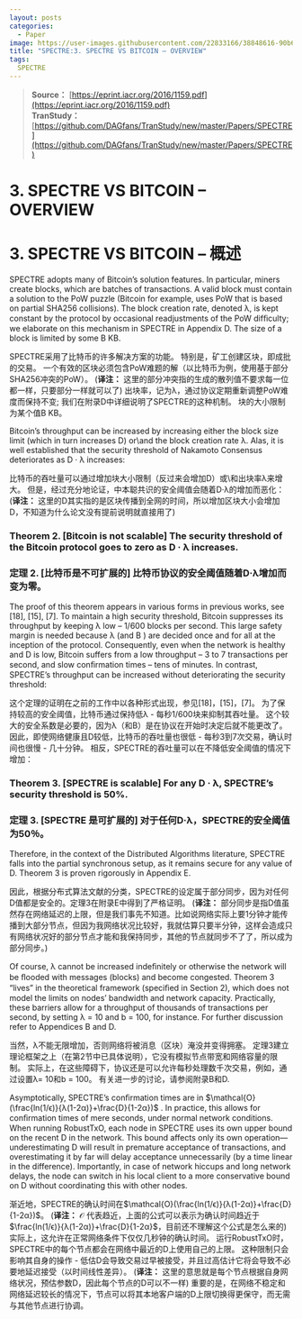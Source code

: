 ```yaml
---
layout: posts
categories:
  - Paper
image: https://user-images.githubusercontent.com/22833166/38848616-90b68176-423a-11e8-87e1-0287b5ed15e6.png
title: "SPECTRE:3. SPECTRE VS BITCOIN – OVERVIEW"
tags:
  SPECTRE
---
```


> **Source：** [https://eprint.iacr.org/2016/1159.pdf](https://eprint.iacr.org/2016/1159.pdf)  
> **TranStudy：** [https://github.com/DAGfans/TranStudy/new/master/Papers/SPECTRE](https://github.com/DAGfans/TranStudy/new/master/Papers/SPECTRE)

# 3. SPECTRE VS BITCOIN – OVERVIEW
# 3. SPECTRE VS BITCOIN – 概述


SPECTRE adopts many of Bitcoin’s solution features. 
In particular, miners create blocks, which are batches of transactions. 
A valid block must contain a solution to the PoW puzzle (Bitcoin for example, uses PoW that is based on partial SHA256 collisions). 
The block creation rate, denoted λ, is kept constant by the protocol by occasional readjustments of the PoW difﬁculty; 
we elaborate on this mechanism in SPECTRE in Appendix D. 
The size of a block is limited by some B KB.

SPECTRE采用了比特币的许多解决方案的功能。 
特别是，矿工创建区块，即成批的交易。 
一个有效的区块必须包含PoW难题的解（以比特币为例，使用基于部分SHA256冲突的PoW）。
(**译注：** 这里的部分冲突指的生成的散列值不要求每一位都一样，只要部分一样就可以了)
出块率，记为λ，通过协议定期重新调整PoW难度而保持不变; 
我们在附录D中详细说明了SPECTRE的这种机制。
块的大小限制为某个值B KB。

Bitcoin’s throughput can be increased by increasing either the block size limit (which in turn increases D) or\and the block creation rate λ. 
Alas, it is well established that the security threshold of Nakamoto Consensus deteriorates as D · λ increases:

比特币的吞吐量可以通过增加块大小限制（反过来会增加D）或\和出块率λ来增大。 
但是，经过充分地论证，中本聪共识的安全阈值会随着D·λ的增加而恶化：
(**译注：** 这里的D其实指的是区块传播到全网的时间，所以增加区块大小会增加D，不知道为什么论文没有提前说明就直接用了)

### Theorem 2. [Bitcoin is not scalable] The security threshold of the Bitcoin protocol goes to zero as D · λ increases.

### 定理 2. [比特币是不可扩展的] 比特币协议的安全阈值随着D·λ增加而变为零。

The proof of this theorem appears in various forms in previous works, see [18], [15], [7]. 
To maintain a high security threshold, Bitcoin suppresses its throughput by keeping λ low – 1/600 blocks per second. 
This large safety margin is needed because λ (and B ) are decided once and for all at the inception of the protocol. Consequently, even when the network is healthy and D is low, Bitcoin suffers from a low throughput – 3 to 7 transactions per second, and slow conﬁrmation times – tens of minutes. 
In contrast, SPECTRE’s throughput can be increased without deteriorating the security threshold:

这个定理的证明在之前的工作中以各种形式出现，参见[18]，[15]，[7]。 
为了保持较高的安全阈值，比特币通过保持低λ - 每秒1/600块来抑制其吞吐量。 
这个较大的安全系数是必要的，因为λ（和B）是在协议在开始时决定后就不能更改了。 
因此，即使网络健康且D较低，比特币的吞吐量也很低 - 每秒3到7次交易，确认时间也很慢 - 几十分钟。 
相反，SPECTRE的吞吐量可以在不降低安全阈值的情况下增加：

### Theorem 3. [SPECTRE is scalable] For any D · λ, SPECTRE’s security threshold is 50%.

### 定理 3. [SPECTRE 是可扩展的] 对于任何D·λ，SPECTRE的安全阈值为50％。

Therefore, in the context of the Distributed Algorithms literature, SPECTRE falls into the partial synchronous setup, as it remains secure for any value of D. Theorem 3 is proven rigorously in Appendix E.

因此，根据分布式算法文献的分类，SPECTRE的设定属于部分同步，因为对任何D值都是安全的。定理3在附录E中得到了严格证明。
(**译注：** 部分同步是指D值虽然存在网络延迟的上限，但是我们事先不知道。比如说网络实际上要1分钟才能传播到大部分节点，但因为我网络状况比较好，我就估算只要半分钟，这样会造成只有网络状况好的部分节点才能和我保持同步，其他的节点就同步不了了，所以成为部分同步。)

Of course, λ cannot be increased indeﬁnitely or otherwise the network will be ﬂooded with messages (blocks) and become congested. 
Theorem 3 “lives” in the theoretical framework (speciﬁed in Section 2), which does not model the limits on nodes’ bandwidth and network capacity. 
Practically, these barriers allow for a throughput of thousands of transactions per second, by setting λ = 10 and b = 100, for instance. 
For further discussion refer to Appendices B and D.

当然，λ不能无限增加，否则网络将被消息（区块）淹没并变得拥塞。 
定理3建立理论框架之上（在第2节中已具体说明），它没有模拟节点带宽和网络容量的限制。 
实际上，在这些障碍下，协议还是可以允许每秒处理数千次交易，例如，通过设置λ= 10和b = 100。 
有关进一步的讨论，请参阅附录B和D.

Asymptotically, SPECTRE’s conﬁrmation times are in $\mathcal{O}(\frac{ln(1/ϵ)}{λ(1-2α)}+\frac{D}{1-2α})$ . 
In practice, this allows for conﬁrmation times of mere seconds, under normal network conditions. 
When running RobustTxO, each node in SPECTRE uses its own upper bound on the recent D in the network. 
This bound affects only its own operation—underestimating D will result in premature acceptance of transactions, and overestimating it by far will delay acceptance unnecessarily (by a time linear in the difference). 
Importantly, in case of network hiccups and long network delays, the node can switch in his local client to a more conservative bound on D without coordinating this with other nodes.

渐近地，SPECTRE的确认时间在$\mathcal{O}(\frac{ln(1/ϵ)}{λ(1-2α)}+\frac{D}{1-2α})$。
(**译注：** $\mathcal{O}$  代表趋近，上面的公式可以表示为确认时间趋近于$\frac{ln(1/ϵ)}{λ(1-2α)}+\frac{D}{1-2α}$，目前还不理解这个公式是怎么来的)
实际上，这允许在正常网络条件下仅仅几秒钟的确认时间。
运行RobustTxO时，SPECTRE中的每个节点都会在网络中最近的D上使用自己的上限。
这种限制只会影响其自身的操作 - 低估D会导致交易过早被接受，并且过高估计它将会导致不必要地延迟接受（以时间线性差异）。
(**译注：** 这里的意思就是每个节点根据自身网络状况，预估参数D，因此每个节点的D可以不一样)
重要的是，在网络不稳定和网络延迟较长的情况下，节点可以将其本地客户端的D上限切换得更保守，而无需与其他节点进行协调。
